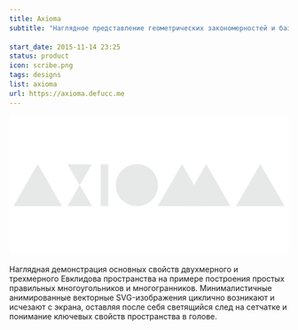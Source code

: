 ```yaml
---
title: Axioma
subtitle: "Наглядное представление геометрических закономерностей и базовой структуры пространства."

start_date: 2015-11-14 23:25
status: product
icon: scribe.png
tags: designs
list: axioma
url: https://axioma.defucc.me
---
```


![](./grey.png)

Наглядная демонстрация основных свойств двухмерного и трехмерного Евклидова пространства на примере построения простых правильных многоугольников и многогранников. Минималистичные анимированные векторные SVG-изображения циклично возникают и исчезают с экрана, оставляя после себя светящийся след на сетчатке и понимание ключевых свойств пространства в голове.

